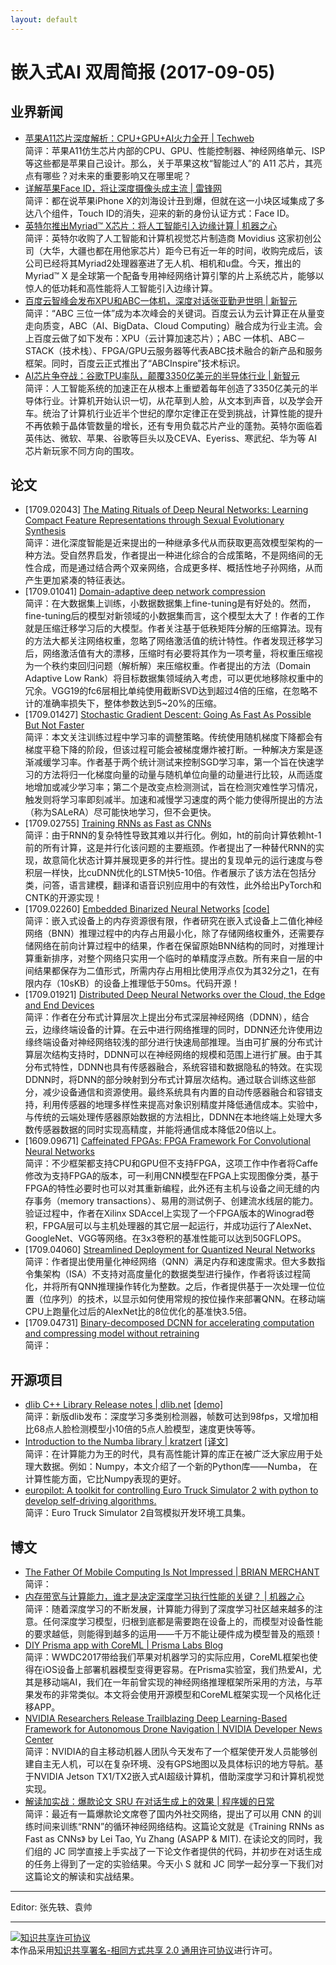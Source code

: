```yaml
---
layout: default
---
```


# 嵌入式AI 双周简报 (2017-09-05)

## 业界新闻

- [苹果A11芯片深度解析：CPU+GPU+AI火力全开 | Techweb](http://mo.techweb.com.cn/smarthardware/2017-09-15/2585053.shtml)<br/>
简评：苹果A11仿生芯片内部的CPU、GPU、性能控制器、神经网络单元、ISP等这些都是苹果自己设计。那么，关于苹果这枚“智能过人”的 A11 芯片，其亮点有哪些？对未来的重要影响又在哪里呢？
- [详解苹果Face ID，将让深度摄像头成主流 | 雷锋网](http://weibo.com/ttarticle/p/show?id=2309351000224151799551546525)<br/>
简评：都在说苹果iPhone X的刘海设计丑到爆，但就在这一小块区域集成了多达八个组件，Touch ID的消失，迎来的新的身份认证方式：Face ID。
- [英特尔推出Myriad™ X芯片：将人工智能引入边缘计算 | 机器之心](http://baijiahao.baidu.com/s?id=1578387767070547943&wfr=spider&for=pc)<br/>
简评：英特尔收购了人工智能和计算机视觉芯片制造商 Movidius 这家初创公司（大华，大疆也都在用他家芯片）距今已有近一年的时间，收购完成后，该公司已经将其Myriad2处理器塞进了无人机、相机和u盘。今天，推出的 Myriad™ X 是全球第一个配备专用神经网络计算引擎的片上系统芯片，能够以惊人的低功耗和高性能将人工智能引入边缘计算。
- [百度云智峰会发布XPU和ABC一体机，深度对话张亚勤尹世明 | 新智元](https://baijia.baidu.com/s?id=1578584378318698476&wfr=pc&fr=app_lst)<br/>
简评：“ABC 三位一体”成为本次峰会的关键词。百度云认为云计算正在从量变走向质变，ABC（AI、BigData、Cloud Computing）融合成为行业主流。会上百度云做了如下发布：XPU（云计算加速芯片）；ABC 一体机、ABC－STACK（技术栈）、FPGA/GPU云服务器等代表ABC技术融合的新产品和服务框架。同时，百度云正式推出了“ABCInspire”技术标识。
- [AI芯片争夺战：谷歌TPU率队，颠覆3350亿美元的半导体行业 | 新智元](https://mp.weixin.qq.com/s?timestamp=1505788027&src=3&ver=1&signature=4Fthk6ObFRJ8frRE-L4vtNq0y8cF8kBcAqe5i3PVCgRUS1*F6BobbwKRTqZDqLjZMjKRwmabc4uhKJ1A4RrvDu8Til*qFS5XVEKbkpU8crQ7HCJQQmNJBcwV1uJRvLURHBKTsQieA82sm6R-dPKQm0YUTd*kVuLIXj0AAPEdiiY=)<br />
简评：人工智能系统的加速正在从根本上重塑着每年创造了3350亿美元的半导体行业。计算机开始认识一切，从花草到人脸，从文本到声音，以及学会开车。统治了计算机行业近半个世纪的摩尔定律正在受到挑战，计算性能的提升不再依赖于晶体管数量的增长，还有专用负载芯片产业的蓬勃。英特尔面临着英伟达、微软、苹果、谷歌等巨头以及CEVA、Eyeriss、寒武纪、华为等 AI 芯片新玩家不同方向的围攻。

## 论文

- [1709.02043] [The Mating Rituals of Deep Neural Networks: Learning Compact Feature Representations through Sexual Evolutionary Synthesis](https://arxiv.org/abs/1709.02043)<br/>
简评：进化深度智能是近来提出的一种继承多代从而获取更高效模型架构的一种方法。受自然界启发，作者提出一种进化综合的合成策略，不是网络间的无性合成，而是通过结合两个双亲网络，合成更多样、概括性地子孙网络，从而产生更加紧凑的特征表达。
- [1709.01041] [Domain-adaptive deep network compression](https://arxiv.org/abs/1709.01041)<br/>
简评：在大数据集上训练，小数据数据集上fine-tuning是有好处的。然而，fine-tuning后的模型对新领域的小数据集而言，这个模型太大了！作者的工作就是压缩迁移学习后的大模型。作者关注基于低秩矩阵分解的压缩算法。现有的方法大都关注网络权重，忽略了网络激活值的统计特性。作者发现迁移学习后，网络激活值有大的漂移，压缩时有必要将其作为一项考量，将权重压缩视为一个秩约束回归问题（解析解）来压缩权重。作者提出的方法（Domain Adaptive Low Rank）将目标数据集领域纳入考虑，可以更优地移除权重中的冗余。VGG19的fc6层相比单纯使用截断SVD达到超过4倍的压缩，在忽略不计的准确率损失下，整体参数达到5~20%的压缩。
- [1709.01427] [Stochastic Gradient Descent: Going As Fast As Possible But Not Faster](https://arxiv.org/abs/1709.01427)<br/>
简评：本文关注训练过程中学习率的调整策略。传统使用随机梯度下降都会有梯度平稳下降的阶段，但该过程可能会被梯度爆炸被打断。一种解决方案是逐渐减缓学习率。作者基于两个统计测试来控制SGD学习率，第一个旨在快速学习的方法将归一化梯度向量的动量与随机单位向量的动量进行比较，从而适度地增加或减少学习率；第二个是改变点检测测试，旨在检测灾难性学习情况，触发则将学习率即刻减半。加速和减慢学习速度的两个能力使得所提出的方法（称为SALeRA）尽可能快地学习，但不会更快。
- [1709.02755] [Training RNNs as Fast as CNNs](https://arxiv.org/abs/1709.02755)<br/>
简评：由于RNN的复杂特性导致其难以并行化。例如，ht的前向计算依赖ht-1前的所有计算，这是并行化该问题的主要瓶颈。作者提出了一种替代RNN的实现，故意简化状态计算并展现更多的并行性。提出的复现单元的运行速度与卷积层一样快，比cuDNN优化的LSTM快5-10倍。作者展示了该方法在包括分类，问答，语言建模，翻译和语音识别应用中的有效性，此外给出PyTorch和CNTK的开源实现！
- [1709.02260] [Embedded Binarized Neural Networks](https://arxiv.org/abs/1709.02260) [[code]](https://gitlab.com/htkung/ddnn)<br/>
简评：嵌入式设备上的内存资源很有限，作者研究在嵌入式设备上二值化神经网络（BNN）推理过程中的内存占用最小化，除了存储网络权重外，还需要存储网络在前向计算过程中的结果，作者在保留原始BNN结构的同时，对推理计算重新排序，对整个网络只实用一个临时的单精度浮点数。所有来自一层的中间结果都保存为二值形式，所需内存占用相比使用浮点仅为其32分之1，在有限内存（10sKB）的设备上推理低于50ms。代码开源！
- [1709.01921] [Distributed Deep Neural Networks over the Cloud, the Edge and End Devices](https://arxiv.org/abs/1709.01921)<br/>
简评：作者在分布式计算层次上提出分布式深层神经网络（DDNN），结合云，边缘终端设备的计算。在云中进行网络推理的同时，DDNN还允许使用边缘终端设备对神经网络较浅的部分进行快速局部推理。当由可扩展的分布式计算层次结构支持时，DDNN可以在神经网络的规模和范围上进行扩展。由于其分布式特性，DDNN也具有传感器融合，系统容错和数据隐私的特效。在实现DDNN时，将DNN的部分映射到分布式计算层次结构。通过联合训练这些部分，减少设备通信和资源使用。最终系统具有内置的自动传感器融合和容错支持，利用传感器的地理多样性来提高对象识别精度并降低通信成本。实验中，与传统的云端处理传感器原始数据的方法相比，DDNN在本地终端上处理大多数传感器数据的同时实现高精度，并能将通信成本降低20倍以上。
- [1609.09671] [Caffeinated FPGAs: FPGA Framework For Convolutional Neural Networks](https://arxiv.org/abs/1609.09671)<br/>
简评：不少框架都支持CPU和GPU但不支持FPGA，这项工作中作者将Caffe修改为支持FPGA的版本，可一利用CNN模型在FPGA上实现图像分类，基于FPGA的特性必要时也可以对其重新编程，此外还有主机与设备之间无缝的内存事务（memory transactions）、易用的测试例子、创建流水线层的能力。验证过程中，作者在Xilinx SDAccel上实现了一个FPGA版本的Winograd卷积，FPGA层可以与主机处理器的其它层一起运行，并成功运行了AlexNet、GoogleNet、VGG等网络。在3x3卷积的基准性能可以达到50GFLOPS。
- [1709.04060] [Streamlined Deployment for Quantized Neural Networks](https://arxiv.org/abs/1709.04060)<br/>
简评：作者提出使用量化神经网络（QNN）满足内存和速度需求。但大多数指令集架构（ISA）不支持对高度量化的数据类型进行操作，作者将该过程简化，并将所有QNN推理操作转化为整数。之后，作者提供基于一次处理一位位置（位序列）的技术，以显示如何使用常规的按位操作来部署QNN。在移动端CPU上跑量化过后的AlexNet比的8位优化的基准快3.5倍。
- [1709.04731] [Binary-decomposed DCNN for accelerating computation and compressing model without retraining](https://arxiv.org/abs/1709.04731)<br/>
简评：


## 开源项目

- [dlib C++ Library Release notes | dlib.net](http://dlib.net/release_notes.html) [[demo]](https://www.youtube.com/watch?v=OHbJ7HhbG74)<br/>
简评：新版dlib发布：深度学习多类别检测器，帧数可达到98fps，又增加相比68点人脸检测模型小10倍的5点人脸模型，速度更快等等。
- [Introduction to the Numba library | kratzert](https://kratzert.github.io/2017/09/12/introduction-to-the-numba-library.html) [[译文]](https://yq.aliyun.com/articles/210393)<br/>
简评：在计算能力为王的时代，具有高性能计算的库正在被广泛大家应用于处理大数据。例如：Numpy，本文介绍了一个新的Python库——Numba， 在计算性能方面，它比Numpy表现的更好。
- [europilot: A toolkit for controlling Euro Truck Simulator 2 with python to develop self-driving algorithms.](https://github.com/marshq/europilot)<br/>
简评：Euro Truck Simulator 2自驾模拟开发环境工具集。


## 博文
- [The Father Of Mobile Computing Is Not Impressed | BRIAN MERCHANT](https://www.fastcompany.com/40435064/what-alan-kay-thinks-about-the-iphone-and-technology-now)<br/>
简评：
- [内存带宽与计算能力，谁才是决定深度学习执行性能的关键？ | 机器之心](https://mp.weixin.qq.com/s?__biz=MzA3MzI4MjgzMw==&mid=2650730755&idx=2&sn=0cba3d3b77459e033cf06c29f4c699ae&chksm=871b357db06cbc6bc93fc30f0026309611cb49cd7fa62d1b312d7ebfafafef281cd1d5d99cbb#rd)<br/>
简评：随着深度学习的不断发展，计算能力得到了深度学习社区越来越多的注意。任何深度学习模型，归根到底都是需要跑在设备上的，而模型对设备性能的要求越低，则能得到越多的运用——千万不能让硬件成为模型普及的瓶颈！
- [DIY Prisma app with CoreML | Prisma Labs Blog](https://blog.prismalabs.ai/diy-prisma-app-with-coreml-6b4994cc99e1)<br/>
简评：WWDC2017带给我们苹果对机器学习的实际应用，CoreML框架也使得在iOS设备上部署机器模型变得更容易。在Prisma实验室，我们热爱AI，尤其是移动端AI，我们在一年前曾实现的神经网络推理框架所采用的方法，与苹果发布的非常类似。本文将会使用开源模型和CoreML框架实现一个风格化迁移APP。
- [NVIDIA Researchers Release Trailblazing Deep Learning-Based Framework for Autonomous Drone Navigation | NVIDIA Developer News Center](https://news.developer.nvidia.com/nvidia-researchers-release-trailblazing-deep-learning-based-framework-for-autonomous-drone-navigation/)<br/>
简评：NVIDIA的自主移动机器人团队今天发布了一个框架使开发人员能够创建自主无人机，可以在复杂环境、没有GPS地图以及具体标识的地方导航。基于NVIDIA Jetson TX1/TX2嵌入式AI超级计算机，借助深度学习和计算机视觉实现。
- [解读加实战：爆款论文 SRU 在对话生成上的效果 | 程序媛的日常](https://mp.weixin.qq.com/s/i-EWyn208OQRBvZz2aIu5g)<br/>
简评：最近有一篇爆款论文席卷了国内外社交网络，提出了可以用 CNN 的训练时间来训练“RNN”的循环神经网络结构。这篇论文就是《Training RNNs as Fast as CNNs》 by Lei Tao, Yu Zhang (ASAPP & MIT). 在读论文的同时，我们组的 JC 同学直接上手实战了一下论文作者提供的代码，并初步在对话生成的任务上得到了一定的实验结果。今天小 S 就和 JC 同学一起分享一下我们对这篇论文的解读和实战结果。

----

Editor: 张先轶、袁帅

----

<a rel="license" href="http://creativecommons.org/licenses/by-sa/2.0/"><img alt="知识共享许可协议" style="border-width:0" src="https://i.creativecommons.org/l/by-sa/2.0/88x31.png" /></a><br />本作品采用<a rel="license" href="http://creativecommons.org/licenses/by-sa/2.0/">知识共享署名-相同方式共享 2.0 通用许可协议</a>进行许可。
